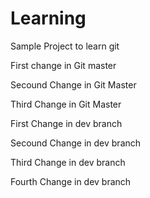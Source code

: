 # Learning
Sample Project to learn git 

First change in Git master

Secound Change in Git Master

Third Change in Git Master

First Change in dev branch

Secound Change in dev branch

Third Change in dev branch

Fourth Change in dev branch
